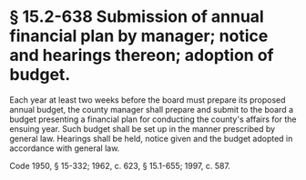 # § 15.2-638 Submission of annual financial plan by manager; notice and hearings thereon; adoption of budget.

<p>Each year at least two weeks before the board must prepare its proposed annual budget, the county manager shall prepare and submit to the board a budget presenting a financial plan for conducting the county's affairs for the ensuing year. Such budget shall be set up in the manner prescribed by general law. Hearings shall be held, notice given and the budget adopted in accordance with general law.</p><p>Code 1950, § 15-332; 1962, c. 623, § 15.1-655; 1997, c. 587.</p>